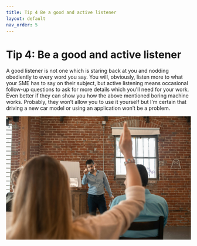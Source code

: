```yaml
---
title: Tip 4 Be a good and active listener 
layout: default
nav_order: 5
---
```



<h1>Tip 4: Be a good and active listener</h1>

A good listener is not one which is staring back at you and nodding obediently to every word you say. You will, obviously, listen more to what your SME has to say on their subject, but active listening means occasional follow-up questions to ask for more details which you'll need for your work. Even better if they can show you how the above mentioned boring machine works. Probably, they won’t allow you to use it yourself but I'm certain that driving a new car model or using an application won’t be a problem.

![an image showing a woman who is raising her hand](<raised hand.jpg>)
